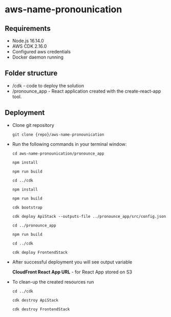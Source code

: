 # aws-name-pronounication

## Requirements
- Node.js 16.14.0
- AWS CDK 2.16.0
- Configured aws credentials
- Docker daemon running

## Folder structure

- /cdk - code to deploy the solution 
- /pronounce_app - React application created with the create-react-app tool.


## Deployment
- Clone git repository

    `git clone {repo}/aws-name-pronounication`

- Run the following commands in your terminal window:

    `cd aws-name-pronounication/pronounce_app`

    `npm install`

    `npm run build`

    `cd ../cdk`

    `npm install`

    `npm run build`

    `cdk bootstrap`

    `cdk deploy ApiStack --outputs-file ../pronounce_app/src/config.json`

    `cd ../pronounce_app`

    `npm run build`

    `cd ../cdk`

    `cdk deploy FrontendStack`

- After successful deployment you will see output variable

    **CloudFront React App URL** - for React App stored on S3

- To clean-up the created resources run

    `cd ../cdk`

    `cdk destroy ApiStack`
    
    `cdk destroy FrontendStack`
